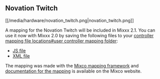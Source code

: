## Novation Twitch

[[/media/hardware/novation_twitch.png|novation\_twitch.png]]

A mapping for the Novation Twitch will be included in Mixxx 2.1. You can
use it now with Mixxx 2.0 by saving the following files to your
[controller mapping file locations\#user controller mapping
folder](controller%20mapping%20file%20locations#user%20controller%20mapping%20folder):

  - [JS
    file](https://raw.githubusercontent.com/mixxxdj/mixxx/master/res/controllers/novation_twitch.mixco.output.js)
  - [XML
    file](https://raw.githubusercontent.com/mixxxdj/mixxx/master/res/controllers/novation_twitch.mixco.output.midi.xml)

The mapping was made with the [Mixco mapping
framework](https://sinusoid.es/mixco/) and [documentation for the
mapping](https://sinusoid.es/mixco/script/novation_twitch.mixco.html) is
available on the Mixco website.
